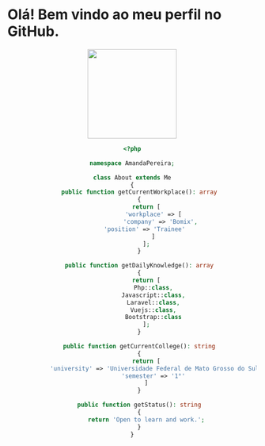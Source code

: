 <h1>Olá! Bem vindo ao meu perfil no GitHub.</h1>



<div align="center">
  <a href="https://github.com/constpereiradev">
  <img height="180em" src="https://github-readme-stats.vercel.app/api/top-langs/?username=constpereiradev&layout=compact&langs_count=7&theme=dracula"/>
 

```php
<?php

namespace AmandaPereira;

class About extends Me
{
    public function getCurrentWorkplace(): array
    {
        return [
            'workplace' => [
                'company' => 'Bomix',
                'position' => 'Trainee'         
            ]
        ];
    }

    public function getDailyKnowledge(): array
    {
        return [
            Php::class,
            Javascript::class,
            Laravel::class,
            Vuejs::class,
            Bootstrap::class
        ];
    }

    public function getCurrentCollege(): string
    {
        return [
            'university' => 'Universidade Federal de Mato Grosso do Sul',
            'semester' => '1°'
        ]
    }

    public function getStatus(): string
    {
        return 'Open to learn and work.';
    }
}
```




